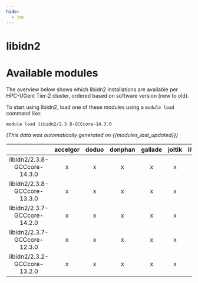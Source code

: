 ```yaml
---
hide:
  - toc
---
```


libidn2
=======

# Available modules


The overview below shows which libidn2 installations are available per HPC-UGent Tier-2 cluster, ordered based on software version (new to old).

To start using libidn2, load one of these modules using a `module load` command like:

```shell
module load libidn2/2.3.8-GCCcore-14.3.0
```

*(This data was automatically generated on {{modules_last_updated}})*

| |accelgor|doduo|donphan|gallade|joltik|litleo|shinx|
| :---: | :---: | :---: | :---: | :---: | :---: | :---: | :---: |
|libidn2/2.3.8-GCCcore-14.3.0|x|x|x|x|x|x|x|
|libidn2/2.3.8-GCCcore-13.3.0|x|x|x|x|x|x|x|
|libidn2/2.3.7-GCCcore-14.2.0|x|x|x|x|x|x|x|
|libidn2/2.3.7-GCCcore-12.3.0|x|x|x|x|x|x|x|
|libidn2/2.3.2-GCCcore-13.2.0|x|x|x|x|x|x|x|
